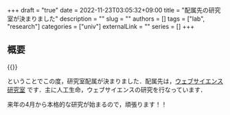 +++
draft = "true"
date = 2022-11-23T03:05:32+09:00
title = "配属先の研究室が決まりました"
description = ""
slug = ""
authors = []
tags = ["lab", "research"]
categories = ["univ"]
externalLink = ""
series = []
+++

## 概要

{{<tweet id="1594897823975190529" user="Junya_Tsukuba" >}}

ということでこの度，研究室配属が決まりました．配属先は，[ウェブサイエンス研究室](https://websci.cs.tsukuba.ac.jp) です．主に人工生命，ウェブサイエンスの研究を行なっています．

来年の4月から本格的な研究が始まるので，頑張ります！！
